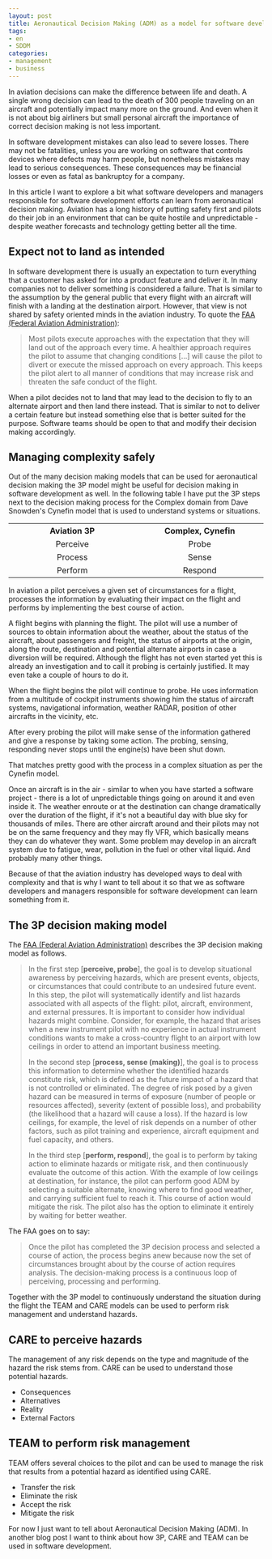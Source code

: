 ```yaml
---
layout: post
title: Aeronautical Decision Making (ADM) as a model for software developers
tags:
- en
- SDDM
categories:
- management
- business
---
```

In aviation decisions can make the difference between life and death. A single wrong decision can lead to the death of 300 people traveling on an aircraft and potentially impact many more on the ground. And even when it is not about big airliners but small personal aircraft the importance of correct decision making is not less important.

In software development mistakes can also lead to severe losses. There may not be fatalities, unless you are working on software that controls devices where defects may harm people, but nonetheless mistakes may lead to serious consequences. These consequences may be financial losses or even as fatal as bankruptcy for a company.

In this article I want to explore a bit what software developers and managers responsible for software development efforts can learn from aeronautical decision making. Aviation has a long history of putting safety first and pilots do their job in an environment that can be quite hostile and unpredictable - despite weather forecasts and technology getting better all the time.

## Expect not to land as intended
In software development there is usually an expectation to turn everything that a customer has asked for into a product feature and deliver it. In many companies not to deliver something is considered a failure. That is similar to the assumption by the general public that every flight with an aircraft will finish with a landing at the destination airport. However, that view is not shared by safety oriented minds in the aviation industry. To quote the [FAA (Federal Aviation Administration)](http://www.faa.gov/regulations_policies/handbooks_manuals/aviation/pilot_handbook/media/PHAK%20-%20Chapter%2017.pdf):

> Most pilots execute approaches with the expectation that they will land out of the approach every time. A healthier approach requires the pilot to assume that changing conditions [...] will cause the pilot to divert or execute the missed approach on every approach. This keeps the pilot alert to all manner of conditions that may increase risk and threaten the safe conduct of the flight.

When a pilot decides not to land that may lead to the decision to fly to an alternate airport and then land there instead. That is similar to not to deliver a certain feature but instead something else that is better suited for the purpose. Software teams should be open to that and modify their decision making accordingly.

## Managing complexity safely
Out of the many decision making models that can be used for aeronautical decision making the 3P model might be useful for decision making in software development as well. In the following table I have put the 3P steps next to the decision making process for the Complex domain from Dave Snowden's Cynefin model that is used to understand systems or situations.

<center>
<table style="text-align: center">
<tr>
	<th style="width: 15em">Aviation 3P</th>
	<th style="width: 15em">Complex, Cynefin</th>
</tr>
<tr>
	<td>Perceive</td>
	<td>Probe</td>
</tr>
<tr>
	<td>Process</td>
	<td>Sense</td>
</tr>
<tr>
	<td>Perform</td>
	<td>Respond</td>
</tr>
</table>
</center>

In aviation a pilot perceives a given set of circumstances for a flight, processes the information by evaluating their impact on the flight and performs by implementing the best course of action.

A flight begins with planning the flight. The pilot will use a number of sources to obtain information about the weather, about the status of the aircraft, about passengers and freight, the status of airports at the origin, along the route, destination and potential alternate airports in case a diversion will be required. Although the flight has not even started yet this is already an investigation and to call it probing is certainly justified. It may even take a couple of hours to do it.

When the flight begins the pilot will continue to probe. He uses information from a multitude of cockpit instruments showing him the status of aircraft systems, navigational information, weather RADAR, position of other aircrafts in the vicinity, etc.

After every probing the pilot will make sense of the information gathered and give a response by taking some action. The probing, sensing, responding never stops until the engine(s) have been shut down.

That matches pretty good with the process in a complex situation as per the Cynefin model.

Once an aircraft is in the air - similar to when you have started a software project - there is a lot of unpredictable things going on around it and even inside it. The weather enroute or at the destination can change dramatically over the duration of the flight, if it's not a beautiful day with blue sky for thousands of miles. There are other aircraft around and their pilots may not be on the same frequency and they may fly VFR, which basically means they can do whatever they want. Some problem may develop in an aircraft system due to fatigue, wear, pollution in the fuel or other vital liquid. And probably many other things.

Because of that the aviation industry has developed ways to deal with complexity and that is why I want to tell about it so that we as software developers and managers responsible for software development can learn something from it.

## The 3P decision making model
The [FAA (Federal Aviation Administration)](http://www.faa.gov/regulations_policies/handbooks_manuals/aviation/pilot_handbook/media/PHAK%20-%20Chapter%2017.pdf) describes the 3P decision making model as follows.

> In the first step [**perceive, probe**], the goal is to develop situational awareness by perceiving hazards, which are present events, objects, or circumstances that could contribute to an undesired future event. In this step, the pilot will systematically identify and list hazards associated with all aspects of the flight: pilot, aircraft, environment, and external pressures. It is important to consider how individual hazards might combine. Consider, for example, the hazard that arises when a new instrument pilot with no experience in actual instrument conditions wants to make a cross-country flight to an airport with low ceilings in order to attend an important business meeting.
> 
> In the second step [**process, sense (making)**], the goal is to process this information to determine whether the identified hazards constitute risk, which is defined as the future impact of a hazard that is not controlled or eliminated. The degree of risk posed by a given hazard can be measured in terms of exposure (number of people or resources affected), severity (extent of possible loss), and probability (the likelihood that a hazard will cause a loss). If the hazard is low ceilings, for example, the level of risk depends on a number of other factors, such as pilot training and experience, aircraft equipment and fuel capacity, and others.
> 
> In the third step [**perform, respond**], the goal is to perform by taking action to eliminate hazards or mitigate risk, and then continuously evaluate the outcome of this action. With the example of low ceilings at destination, for instance, the pilot can perform good ADM by selecting a suitable alternate, knowing where to find good weather, and carrying sufficient fuel to reach it. This course of action would mitigate the risk. The pilot also has the option to eliminate it entirely by waiting for better weather.

The FAA goes on to say:

> Once the pilot has completed the 3P decision process and selected a course of action, the process begins anew because now the set of circumstances brought about by the course of action requires analysis. The decision-making process is a continuous loop of perceiving, processing and performing.

Together with the 3P model to continuously understand the situation during the flight the TEAM and CARE models can be used to perform risk management and understand hazards.

## CARE to perceive hazards
The management of any risk depends on the type and magnitude of the hazard the risk stems from. CARE can be used to understand those potential hazards.

* Consequences
* Alternatives
* Reality
* External Factors

## TEAM to perform risk management
TEAM offers several choices to the pilot and can be used to manage the risk that results from a potential hazard as identified using CARE.

* Transfer the risk
* Eliminate the risk
* Accept the risk
* Mitigate the risk

For now I just want to tell about Aeronautical Decision Making (ADM). In another blog post I want to think about how 3P, CARE and TEAM can be used in software development.
